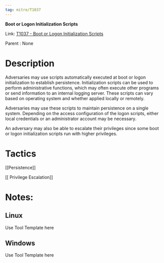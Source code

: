 ```yaml
---
tag: mitre/T1037
---
```


**Boot or Logon Initialization Scripts**

Link: [T1037 - Boot or Logon Initialization Scripts](https://attack.mitre.org/techniques/T1037)

Parent : None


# Description

Adversaries may use scripts automatically executed at boot or logon initialization to establish persistence. Initialization scripts can be used to perform administrative functions, which may often execute other programs or send information to an internal logging server. These scripts can vary based on operating system and whether applied locally or remotely.  

Adversaries may use these scripts to maintain persistence on a single system. Depending on the access configuration of the logon scripts, either local credentials or an administrator account may be necessary. 

An adversary may also be able to escalate their privileges since some boot or logon initialization scripts run with higher privileges.

# Tactics


[[Persistence]]

[[ Privilege Escalation]]


# Notes:

## Linux

Use Tool Template here

## Windows

Use Tool Template here